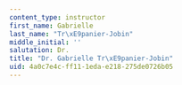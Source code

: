 ```yaml
---
content_type: instructor
first_name: Gabrielle
last_name: "Tr\xE9panier-Jobin"
middle_initial: ''
salutation: Dr.
title: "Dr. Gabrielle Tr\xE9panier-Jobin"
uid: 4a0c7e4c-ff11-1eda-e218-275de0726b05
---
```

